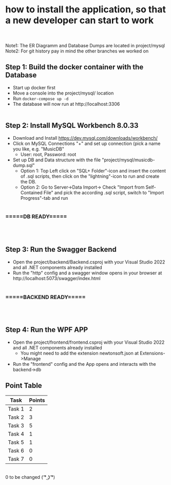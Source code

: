 # how to install the application, so that a new developer can start to work
<br><br>
Note1: The ER Diagramm and Database Dumps are located in project/mysql<br>
Note2: For git history pay in mind the other branches we worked on<br>

## Step 1: Build the docker container with the Database
- Start up docker first
- Move a console into the project/mysql/ location
- Run ```docker-compose up -d``` 
- The database will now run at http://localhost:3306
<br><br>

## Step 2: Install MySQL Workbench 8.0.33
- Download and Install https://dev.mysql.com/downloads/workbench/
- Click on MySQL Connections "+" and set up connection (pick a name you like, e.g. "MusicDB"
    - User: root, Password: root
- Set up DB and Data structure with the file "project/mysql/musicdb-dump.sql"
  - Option 1: Top Left click on "SQL+ Folder"-icon and insert the content of .sql scripts, then click on the "lightning"-icon to run and create the DB.
  - Option 2: Go to Server->Data Import-> Check "Import from Self-Contained File" and pick the according .sql script, switch to "Import Progress"-tab and run
<br><br>

### =====DB READY=====
<br><br>

## Step 3: Run the Swagger Backend
- Open the project/backend/Backend.csproj with your Visual Studio 2022 and all .NET components already installed
- Run the "http" config and a swagger window opens in your browser at http://localhost:5073/swagger/index.html
<br><br>

### =====BACKEND READY=====
<br><br>


## Step 4: Run the WPF APP
- Open the project/frontend/frontend.csproj with your Visual Studio 2022 and all .NET components already installed
    - You might need to add the extension newtonsoft.json at Extensions->Manage
- Run the "frontend" config and the App opens and interacts with the backend->db


## Point Table
| Task | Points |
|------|--------|
|Task 1|    2   |
|Task 2|    3   |
|Task 3|    5   |
|Task 4|    1   |
|Task 5|    1   |
|Task 6|    0   |
|Task 7|    0   |
<br>
0 to be changed ( ͡° ͜ʖ ͡°)